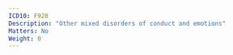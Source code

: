 ```yaml
---
ICD10: F928
Description: "Other mixed disorders of conduct and emotions"
Matters: No
Weight: 0
---
```

